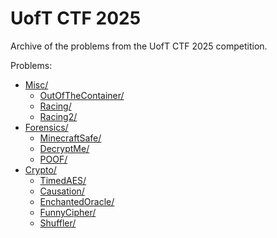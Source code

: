 # UofT CTF 2025

Archive of the problems from the UofT CTF 2025 competition.

Problems:

<!-- MDFT . !include_files,max_depth=2 -->
- [Misc/](Misc)
	- [OutOfTheContainer/](Misc/OutOfTheContainer)
	- [Racing/](Misc/Racing)
	- [Racing2/](Misc/Racing2)
- [Forensics/](Forensics)
	- [MinecraftSafe/](Forensics/MinecraftSafe)
	- [DecryptMe/](Forensics/DecryptMe)
	- [POOF/](Forensics/POOF)
- [Crypto/](Crypto)
	- [TimedAES/](Crypto/TimedAES)
	- [Causation/](Crypto/Causation)
	- [EnchantedOracle/](Crypto/EnchantedOracle)
	- [FunnyCipher/](Crypto/FunnyCipher)
	- [Shuffler/](Crypto/Shuffler)
